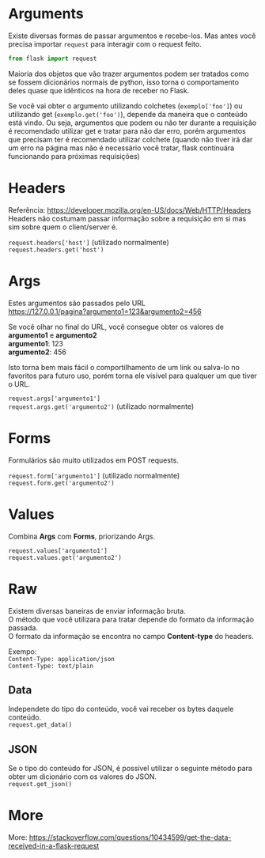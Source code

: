 # Arguments
Existe diversas formas de passar argumentos e recebe-los. Mas antes você precisa importar `request` para interagir com o request feito.  
```python
from flask import request
```

Maioria dos objetos que vão trazer argumentos podem ser tratados como se fossem dicionários normais de python, isso torna o comportamento deles quase que idênticos na hora de receber no Flask.  

Se você vai obter o argumento utilizando colchetes (`exemplo['foo']`) ou utilizando get (`exemplo.get('foo')`), depende da maneira que o conteúdo está vindo. Ou seja, argumentos que podem ou não ter durante a requisição é recomendado utilizar get e tratar para não dar erro, porém argumentos que precisam ter é recomendado utilizar colchete (quando não tiver irá dar um erro na página mas não é necessário você tratar, flask continuára funcionando para próximas requisições)  

# Headers
Referência: https://developer.mozilla.org/en-US/docs/Web/HTTP/Headers  
Headers não costumam passar informação sobre a requisição em si mas sim sobre quem o client/server é.  

`request.headers['host']` (utilizado normalmente)  
`request.headers.get('host')`  

# Args
Estes argumentos são passados pelo URL  
https://127.0.0.1/pagina?argumento1=123&argumento2=456  

Se você olhar no final do URL, você consegue obter os valores de **argumento1** e **argumento2**  
**argumento1**: 123  
**argumento2**: 456  

Isto torna bem mais fácil o comportilhamento de um link ou salva-lo no favoritos para futuro uso, porém torna ele visível para qualquer um que tiver o URL.  

`request.args['argumento1']`  
`request.args.get('argumento2')` (utilizado normalmente)  

# Forms
Formulários são muito utilizados em POST requests.  

`request.form['argumento1']` (utilizado normalmente)  
`request.form.get('argumento2')`  

# Values
Combina **Args** com **Forms**, priorizando Args.  

`request.values['argumento1']`  
`request.values.get('argumento2')`  

# Raw
Existem diversas baneiras de enviar informação bruta.  
O método que você utilizara para tratar depende do formato da informação passada.  
O formato da informação se encontra no campo **Content-type** do headers.  

Exempo:  
`Content-Type: application/json`  
`Content-Type: text/plain`  

## Data
Independete do tipo do conteúdo, você vai receber os bytes daquele conteúdo.  
`request.get_data()`  

## JSON
Se o tipo do conteúdo for JSON, é possível utilizar o seguinte método para obter um dicionário com os valores do JSON.  
`request.get_json()`  

# More
More: https://stackoverflow.com/questions/10434599/get-the-data-received-in-a-flask-request